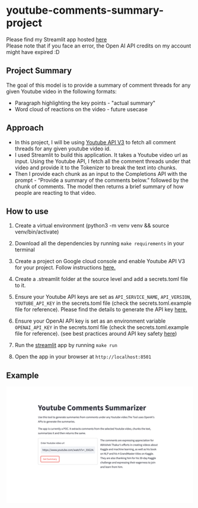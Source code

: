 # youtube-comments-summary-project

Please find my Streamlit app hosted [here](https://iprinka-comments-summary-ml-project-app-xobtj4.streamlit.app/)
<br/>
Please note that if you face an error, the Open AI API credits on my account might have expired :D

## Project Summary

The goal of this model is to provide a summary of comment threads for any given Youtube video in the following formats:

* Paragraph highlighting the key points - "actual summary"
* Word cloud of reactions on the video - future usecase

## Approach

* In this project, I will be using [Youtube API V3](https://developers.google.com/youtube/v3) to fetch all comment threads for any given youtube video id.
* I used Streamlit to build this application. It takes a Youtube video url as input. Using the Youtube API, I fetch all the comment threads under that video and provide it to the Tokenizer to break the text into chunks. 
* Then I provide each chunk as an input to the Completions API with the prompt - “Provide a summary of the comments below.” followed by the chunk of comments. The model then returns a brief summary of how people are reacting to that video.

## How to use

1. Create a virtual environment (python3 -m venv venv && source venv/bin/activate)

2. Download all the dependencies by running `make requirements` in your terminal

3. Create a project on Google cloud console and enable Youtube API V3 for your project. Follow instructions [here.](https://console.developers.google.com/apis/api/youtube.googleapis.com/overview)

4. Create a .streamlit folder at the source level and add a secrets.toml file to it.

5. Ensure your Youtube API keys are set as `API_SERVICE_NAME`, `API_VERSION`, `YOUTUBE_API_KEY` in the secrets.toml file (check the secrets.toml.example file for reference). Please find the details to generate the API key [here.](https://developers.google.com/youtube/registering_an_application)

6. Ensure your OpenAI API key is set as an environment variable `OPENAI_API_KEY` in the secrets.toml file (check the secrets.toml.example file for reference). (see best practices around API key safety [here](https://help.openai.com/en/articles/5112595-best-practices-for-api-key-safety))

7. Run the [streamlit](https://streamlit.io/) app by running `make run`

8. Open the app in your browser at `http://localhost:8501`

## Example

![alt text](https://github.com/Priyanka-Gangadhar-Palshetkar/comments-summary-ml-project/blob/main/assets/video_100_comments.png?raw=true)
